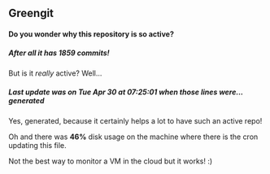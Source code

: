 ## Greengit

#### Do you wonder why this repository is so active?

##### After all it has 1859 commits!

But is it *really* active? Well...

##### Last update was on Tue Apr 30 at 07:25:01 when those lines were... generated

Yes, generated, because it certainly helps a lot to have such an active repo!

Oh and there was **46%** disk usage on the machine
where there is the cron updating this file.

Not the best way to monitor a VM in the cloud but it works! :)
